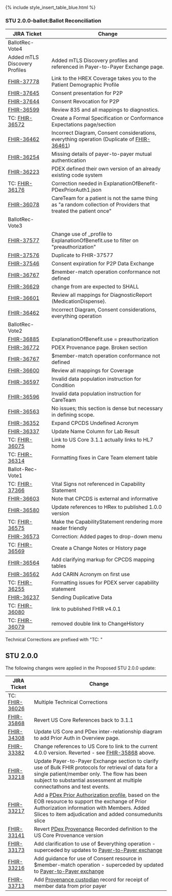
{% include style_insert_table_blue.html %}

### STU 2.0.0-ballot:Ballot Reconciliation

| JIRA Ticket                                              | Change                                                                                                                              |
|----------------------------------------------------------|-------------------------------------------------------------------------------------------------------------------------------------|
| BallotRec-Vote4                                          |                                                                                                                                     |
| Added mTLS Discovery Profiles                            | Added mTLS Discovery profiles and referenced in Payer-to-Payer Exchange page.                                                       |
| [FHIR-37778](https://jira.hl7.org/browse/FHIR-37778)     | Link to the HREX Coverage takes you to the Patient Demographic Profile                                                              |
| [FHIR-37645](https://jira.hl7.org/browse/FHIR-37645)     | Consent presentation for P2P                                                                                                        |
| [FHIR-37644](https://jira.hl7.org/browse/FHIR-37644)     | Consent Revocation for P2P                                                                                                          |
| [FHIR-36599](https://jira.hl7.org/browse/FHIR-36599)     | Review 835 and all mappings to diagnostics.                                                                                         |
| TC: [FHIR-36572](https://jira.hl7.org/browse/FHIR-36572) | Create a Formal Specification or Conformance Expectations page/section                                                              |
| [FHIR-36462](https://jira.hl7.org/browse/FHIR-36462)     | Incorrect Diagram, Consent considerations, everything operation (Duplicate of [FHIR-36461](https://jira.hl7.org/browse/FHIR-36461)) |
| [FHIR-36254](https://jira.hl7.org/browse/FHIR-36254)     | Missing details of payer-to-payer mutual authentication                                                                             |
| [FHIR-36223](https://jira.hl7.org/browse/FHIR-36223)     | PDEX defined their own version of an already existing code system                                                                   |
| TC: [FHIR-36176](https://jira.hl7.org/browse/FHIR-36176) | Correction needed in ExplanationOfBenefit-PDexPriorAuth1.json                                                                       |
| [FHIR-36078](https://jira.hl7.org/browse/FHIR-36078)     | CareTeam for a patient is not the same thing as "a random collection of Providers that treated the patient once"                    |
| BallotRec-Vote3                                          |                                                                                                                                     |
| [FHIR-37577](https://jira.hl7.org/browse/FHIR-37577)     | Change use of _profile to ExplanationOfBenefit.use to filter on "preauthorization"                                                  |
| [FHIR-37576](https://jira.hl7.org/browse/FHIR-37576)     | Duplicate to FHIR-37577                                                                                                             |
| [FHIR-37546](https://jira.hl7.org/browse/FHIR-37546)     | Consent expiration for P2P Data Exchange                                                                                            |
| [FHIR-36767](https://jira.hl7.org/browse/FHIR-36767)     | $member-match operation conformance not defined                                                                                     |
| [FHIR-36629](https://jira.hl7.org/browse/FHIR-36629)     | change from are expected to SHALL                                                                                                   |
| [FHIR-36601](https://jira.hl7.org/browse/FHIR-36601)     | Review all mappings for DiagnosticReport (MedicationDispense).                                                                      |
| [FHIR-36462](https://jira.hl7.org/browse/FHIR-36462)     | Incorrect Diagram, Consent considerations, everything operation                                                                     |
| BallotRec-Vote2                                          |                                                                                                                                     |
| [FHIR-36885](https://jira.hl7.org/browse/FHIR-36885)     | ExplanationOfBenefit.use = preauthorization                                                                                         |
| [FHIR-36772](https://jira.hl7.org/browse/FHIR-36772)     | PDEX Provenance page. Broken section                                                                                                |
| [FHIR-36767](https://jira.hl7.org/browse/FHIR-36767)     | $member-match operation conformance not defined                                                                                     |
| [FHIR-36600](https://jira.hl7.org/browse/FHIR-36600)     | Review all mappings for Coverage                                                                                                    |
| [FHIR-36597](https://jira.hl7.org/browse/FHIR-36597)     | Invalid data population instruction for Condition                                                                                   |
| [FHIR-36596](https://jira.hl7.org/browse/FHIR-36596)     | Invalid data population instruction for CareTeam                                                                                    |
| [FHIR-36563](https://jira.hl7.org/browse/FHIR-36563)     | No issues; this section is dense but necessary in defining scope.                                                                   |
| [FHIR-36352](https://jira.hl7.org/browse/FHIR-36352)     | Expand CPCDS Undefined Acronym                                                                                                      |
| [FHIR-36337](https://jira.hl7.org/browse/FHIR-36337)     | Update Name Column for Lab Result                                                                                                   |
| TC: [FHIR-36075](https://jira.hl7.org/browse/FHIR-36075) | Link to US Core 3.1.1 actually links to HL7 home                                                                                    |
| TC: [FHIR-36314](https://jira.hl7.org/browse/FHIR-36314) | Formatting fixes in Care Team element table                                                                                         |
| Ballot-Rec-Vote1                                         |                                                                                                                                     |
| TC: [FHIR-37366](https://jira.hl7.org/browse/FHIR-37366) | Vital Signs not referenced in Capability Statement                                                                                  |
| [FHIR-36603](https://jira.hl7.org/browse/FHIR-36603)     | Note that CPCDS is external and informative                                                                                         |
| [FHIR-36580](https://jira.hl7.org/browse/FHIR-36580)     | Update references to HRex to published 1.0.0 version                                                                                |
| TC: [FHIR-36575](https://jira.hl7.org/browse/FHIR-36575) | Make the CapabilityStatement rendering more reader friendly                                                                         |
| [FHIR-36573](https://jira.hl7.org/browse/FHIR-36573)     | Correction: Added pages to drop-down menu                                                                                           |
| TC: [FHIR-36569](https://jira.hl7.org/browse/FHIR-36569) | Create a Change Notes or History page                                                                                               |
| [FHIR-36564](https://jira.hl7.org/browse/FHIR-36564)     | Add clarifying markup for CPCDS mapping tables                                                                                      | 
| [FHIR-36562](https://jira.hl7.org/browse/FHIR-36562)     | Add CARIN Acronym on first use                                                                                                      |
| TC: [FHIR-36255](https://jira.hl7.org/browse/FHIR-36255) | Formatting issues for PDEX server capability statement                                                                              |
| [FHIR-36237](https://jira.hl7.org/browse/FHIR-36237)     | Sending Duplicative Data                                                                                                            |
| TC: [FHIR-36080](https://jira.hl7.org/browse/FHIR-36080) | link to published FHIR v4.0.1                                                                                                       |
| TC: [FHIR-36079](https://jira.hl7.org/browse/FHIR-36079) | removed double link to ChangeHistory                                                                                                |

Technical Corrections are prefixed with "TC: "

## STU 2.0.0

The following changes were applied in the Proposed STU 2.0.0 update:

| JIRA Ticket | Change          |
|------------|------------------|
| TC: [FHIR-36026](https://jira.hl7.org/browse/FHIR-36026) | Multiple Technical Corrections |
| [FHIR-35868](https://jira.hl7.org/browse/FHIR-35868) | Revert US Core References back to 3.1.1 |
| [FHIR-34308](https://jira.hl7.org/browse/FHIR-34308) | Update US Core and PDex inter-relationship diagram to add Prior Auth in Overview page. |
| [FHIR-33382](https://jira.hl7.org/browse/FHIR-33382) | Change references to US Core to link to the current 4.0.0 version. Reverted - see [FHIR-35868](https://jira.hl7.org/browse/FHIR-35868) above. |
| [FHIR-33218](https://jira.hl7.org/browse/FHIR-33218) | Update Payer-to-Payer Exchange section to clarify use of Bulk FHIR protocols for retrieval of data for a single patient/member only. The flow has been subject to substantial assessment at multiple connectathons and test events. |
|[FHIR-33217](https://jira.hl7.org/browse/FHIR-33217)| Add a [PDex Prior Authorization profile](StructureDefinition-pdex-priorauthorization.html), based on the EOB resource to support the exchange of Prior Authorization information with Members.  Added Slices to item adjudication and added consumedunits slice |
|[FHIR-33141](https://jira.hl7.org/browse/FHIR-33141)|Revert [PDex Provenance](StructureDefinition-pdex-provenance.html) Recorded definition to the US Core Provenance version |
|[FHIR-33173](https://jira.hl7.org/browse/FHIR-33173)|Add clarification to use of $everything operation - superceded by updates to [Payer-to-Payer exchange](PayerToPayerExchange.html)|
|[FHIR-33216](https://jira.hl7.org/browse/FHIR-33216)|Add guidance for use of Consent resource in $member-match operation - superceded by updated to [Payer-to-Payer exchange](PayerToPayerExchange.html)|
| [FHIR-33713](https://jira.hl7.org/browse/FHIR-33713)| Add [Provenance custodian](Provenance-1000101.html) record for receipt of member data from prior payer|
